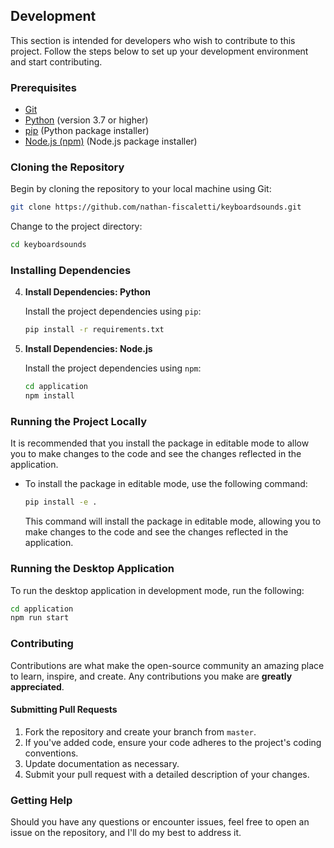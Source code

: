 ## Development

This section is intended for developers who wish to contribute to this project. Follow the steps below to set up your development environment and start contributing.

### Prerequisites

- [Git](https://git-scm.com/downloads)
- [Python](https://www.python.org/) (version 3.7 or higher)
- [pip](https://pip.pypa.io/en/stable/installing/) (Python package installer)
- [Node.js (npm)](https://nodejs.org/en/download/package-manager) (Node.js package installer)

### Cloning the Repository

Begin by cloning the repository to your local machine using Git:

```bash
git clone https://github.com/nathan-fiscaletti/keyboardsounds.git
```

Change to the project directory:

```bash
cd keyboardsounds
```

### Installing Dependencies

4. **Install Dependencies: Python**

   Install the project dependencies using `pip`:

   ```bash
   pip install -r requirements.txt
   ```

5. **Install Dependencies: Node.js**

    Install the project dependencies using `npm`:
  
    ```bash
    cd application
    npm install
    ```

### Running the Project Locally

It is recommended that you install the package in editable mode to allow you to make changes to the code and see the changes reflected in the application.

- To install the package in editable mode, use the following command:

  ```bash
  pip install -e .
  ```

  This command will install the package in editable mode, allowing you to make changes to the code and see the changes reflected in the application.

### Running the Desktop Application

To run the desktop application in development mode, run the following:

```bash
cd application
npm run start
```

### Contributing

Contributions are what make the open-source community an amazing place to learn, inspire, and create. Any contributions you make are **greatly appreciated**.

#### Submitting Pull Requests

1. Fork the repository and create your branch from `master`.
2. If you've added code, ensure your code adheres to the project's coding conventions.
4. Update documentation as necessary.
5. Submit your pull request with a detailed description of your changes.

### Getting Help

Should you have any questions or encounter issues, feel free to open an issue on the repository, and I'll do my best to address it.